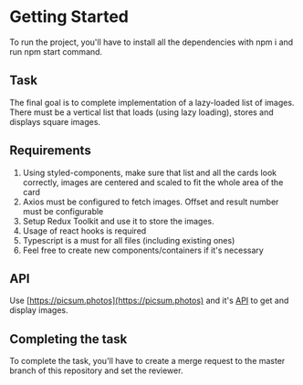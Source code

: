# Getting Started

To run the project, you'll have to install all the dependencies with npm i and run npm start command.

## Task

The final goal is to complete implementation of a lazy-loaded list of images.
There must be a vertical list that loads (using lazy loading), stores and displays square images.

## Requirements

1. Using styled-components, make sure that list and all the cards look correctly, images are centered and scaled to fit the whole area of the card
2. Axios must be configured to fetch images. Offset and result number must be configurable
3. Setup Redux Toolkit and use it to store the images.
4. Usage of react hooks is required
5. Typescript is a must for all files (including existing ones)
6. Feel free to create new components/containers if it's necessary
## API

Use [https://picsum.photos](https://picsum.photos) and it's [API](https://picsum.photos/v2/list) to get and display images.

## Completing the task

To complete the task, you'll have to create a merge request to the master branch of this repository and set the reviewer.
